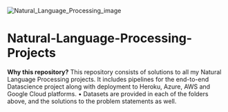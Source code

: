 ![Natural_Language_Processing_image](https://user-images.githubusercontent.com/31506535/99833744-f23d2f80-2b7b-11eb-87d8-c839bd8b9640.jpg)


# Natural-Language-Processing-Projects

**Why this repository?**
This repository consists of solutions to all my Natural Language Processing projects. It includes pipelines for the end-to-end Datascience project along with deployment to Heroku, Azure, AWS and Google Cloud platforms.
• Datasets are provided in each of the folders above, and the solutions to the problem statements as well.
